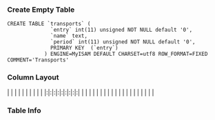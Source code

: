### Create Empty Table ###
```
CREATE TABLE `transports` (                                                 
              `entry` int(11) unsigned NOT NULL default '0',                            
              `name` text,                                                              
              `period` int(11) unsigned NOT NULL default '0',                           
              PRIMARY KEY  (`entry`)                                                    
            ) ENGINE=MyISAM DEFAULT CHARSET=utf8 ROW_FORMAT=FIXED COMMENT='Transports'  
```

### Column Layout ###

| | | | | | | | | |
|:|:|:|:|:|:|:|:|:|
| | | | | | | | | |
| | | | | | | | | |


### Table Info ###